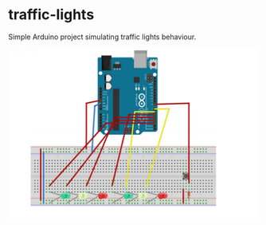 # traffic-lights
Simple Arduino project simulating traffic lights behaviour.

<p style="text-align: center">
  <img src="board.png" />
</p>
